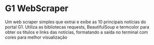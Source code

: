 # G1 WebScraper
 Um web scraper simples que extrai e exibe as 10 principais notícias do portal G1. Utiliza as bibliotecas requests, BeautifulSoup e termcolor para obter os títulos e links das notícias, formatando a saída no terminal com cores para melhor visualização
